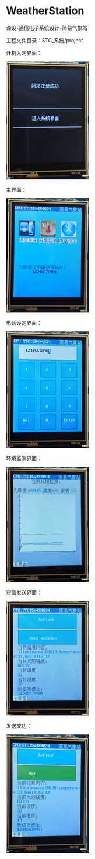 # WeatherStation
课设-通信电子系统设计-简易气象站

工程文件目录：STC_系统/project

开机入网界面：

![image-20200817231810188](https://raw.githubusercontent.com/chdilo/pictures/master/img/20200817231810.png)

主界面：

![image-20200817231859795](https://raw.githubusercontent.com/chdilo/pictures/master/img/20200817231859.png)

电话设定界面：

![image-20200817231935108](https://raw.githubusercontent.com/chdilo/pictures/master/img/20200817231935.png)

环境监测界面：

![image-20200817232003040](https://raw.githubusercontent.com/chdilo/pictures/master/img/20200817232003.png)

短信发送界面：

![image-20200817232148661](https://raw.githubusercontent.com/chdilo/pictures/master/img/20200817232148.png)

发送成功：

![image-20200817232241985](https://raw.githubusercontent.com/chdilo/pictures/master/img/20200817232242.png)